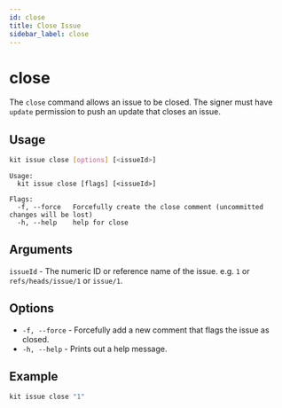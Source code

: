 ```yaml
---
id: close
title: Close Issue
sidebar_label: close
---
```


# close

The `close` command allows an issue to be closed. The signer must have `update` permission to push an update that closes an issue.

## Usage

```bash
kit issue close [options] [<issueId>]
```

```text
Usage:
  kit issue close [flags] [<issueId>]

Flags:
  -f, --force   Forcefully create the close comment (uncommitted changes will be lost)
  -h, --help    help for close
```

## Arguments

`issueId` - The numeric ID or reference name of the issue. e.g. `1` or `refs/heads/issue/1` or `issue/1`.

## Options

* `-f, --force` - Forcefully add a new comment that flags the issue as closed. 
* `-h, --help` - Prints out a help message.

## Example

```javascript
kit issue close "1"
```

